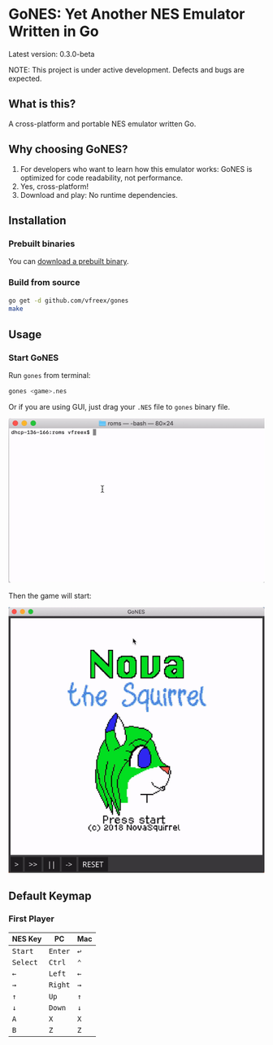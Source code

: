 # GoNES: Yet Another NES Emulator Written in Go

Latest version: 0.3.0-beta

NOTE: This project is under active development.
Defects and bugs are expected.

## What is this?

A cross-platform and portable NES emulator written Go.

## Why choosing GoNES?

1. For developers who want to learn how this emulator works:  GoNES is optimized for code readability, not performance.
2. Yes, cross-platform!
3. Download and play: No runtime dependencies.

## Installation

### Prebuilt binaries
You can [download a prebuilt binary](https://github.com/vfreex/gones/releases).

### Build from source
```sh
go get -d github.com/vfreex/gones
make
```

## Usage
### Start GoNES
Run `gones` from terminal:
```sh
gones <game>.nes
```

Or if you are using GUI, just drag your `.NES` file to `gones` binary file.

![demo-01-cmd](docs/assets/demo-01-cmd.gif)

Then the game will start:

![demo-02-nova](docs/assets/demo-02-nova.gif)

## Default Keymap
### First Player
| NES Key           | PC               | Mac          |
|-------------------|------------------|--------------|
| <kbd>Start</kbd>  | <kbd>Enter</kbd> | <kbd>↩</kbd> |
| <kbd>Select</kbd> | <kbd>Ctrl</kbd>  | <kbd>⌃</kbd> |
| <kbd>←</kbd>      | <kbd>Left</kbd>  | <kbd>←</kbd> |
| <kbd>→</kbd>      | <kbd>Right</kbd> | <kbd>→</kbd> |
| <kbd>↑</kbd>      | <kbd>Up</kbd>    | <kbd>↑</kbd> |
| <kbd>↓</kbd>      | <kbd>Down</kbd>  | <kbd>↓</kbd> |
| <kbd>A</kbd>      | <kbd>X</kbd>     | <kbd>X</kbd> |
| <kbd>B</kbd>      | <kbd>Z</kbd>     | <kbd>Z</kbd> |


